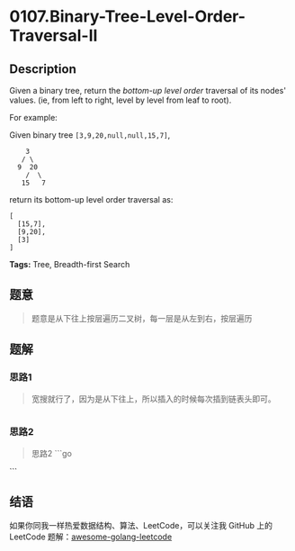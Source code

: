 # 0107.Binary-Tree-Level-Order-Traversal-II

## Description

Given a binary tree, return the _bottom-up level order_ traversal of its nodes' values. \(ie, from left to right, level by level from leaf to root\).

For example:

Given binary tree `[3,9,20,null,null,15,7]`,

```text
    3
   / \
  9  20
    /  \
   15   7
```

return its bottom-up level order traversal as:

```text
[
  [15,7],
  [9,20],
  [3]
]
```

**Tags:** Tree, Breadth-first Search

## 题意

> 题意是从下往上按层遍历二叉树，每一层是从左到右，按层遍历

## 题解

### 思路1

> 宽搜就行了，因为是从下往上，所以插入的时候每次插到链表头即可。

```go

```

### 思路2

> 思路2 \`\`\`go

\`\`\`

## 结语

如果你同我一样热爱数据结构、算法、LeetCode，可以关注我 GitHub 上的 LeetCode 题解：[awesome-golang-leetcode](https://github.com/kylesliu/awesome-golang-algorithm)

